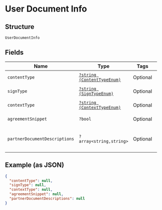 
# User Document Info

## Structure

`UserDocumentInfo`

## Fields

| Name | Type | Tags | Description | Getter | Setter |
|  --- | --- | --- | --- | --- | --- |
| `contentType` | [`?string (ContentTypeEnum)`](../../doc/models/content-type-enum.md) | Optional | - | getContentType(): ?string | setContentType(?string contentType): void |
| `signType` | [`?string (SignTypeEnum)`](../../doc/models/sign-type-enum.md) | Optional | - | getSignType(): ?string | setSignType(?string signType): void |
| `contextType` | [`?string (ContextTypeEnum)`](../../doc/models/context-type-enum.md) | Optional | - | getContextType(): ?string | setContextType(?string contextType): void |
| `agreementSnippet` | `?bool` | Optional | - | getAgreementSnippet(): ?bool | setAgreementSnippet(?bool agreementSnippet): void |
| `partnerDocumentDescriptions` | `?array<string,string>` | Optional | - | getPartnerDocumentDescriptions(): ?array | setPartnerDocumentDescriptions(?array partnerDocumentDescriptions): void |

## Example (as JSON)

```json
{
  "contentType": null,
  "signType": null,
  "contextType": null,
  "agreementSnippet": null,
  "partnerDocumentDescriptions": null
}
```

